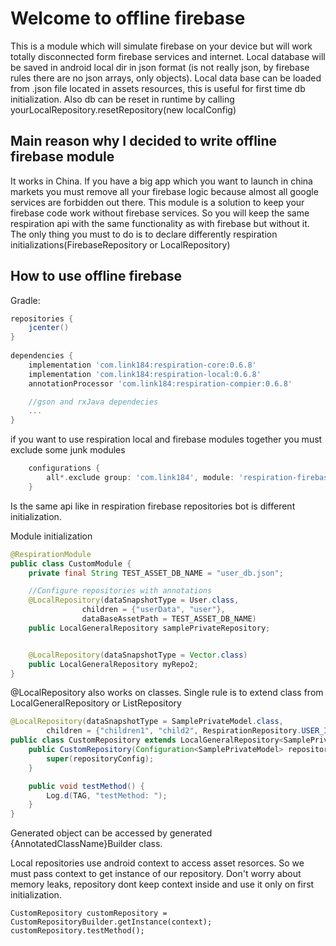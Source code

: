 Welcome to offline firebase
===
This is a module which will simulate firebase on your device but will work totally disconnected form
 firebase services and internet. Local database will be saved in android local dir in json format
 (is not really json, by firebase rules there are no json arrays, only objects). Local data base 
 can be loaded from .json file located in assets resources, this is useful for first time db 
 initialization. Also db can be reset in runtime by calling yourLocalRepository.resetRepository(new localConfig)
 
Main reason why I decided to write offline firebase module
---
It works in China. If you have a big app which you want to launch in china markets
you must remove all your firebase logic because almost all google services are forbidden out there.
This module is a solution to keep your firebase code work without firebase services. So you will
keep the same respiration api with the same functionality as with firebase but without it. The only thing
you must to do is to declare differently respiration initializations(FirebaseRepository or LocalRepository) 


How to use offline firebase
---

Gradle:

```gradle
repositories {
    jcenter()
}
 
dependencies {
    implementation 'com.link184:respiration-core:0.6.8'
    implementation 'com.link184:respiration-local:0.6.8'
    annotationProcessor 'com.link184:respiration-compier:0.6.8'

    //gson and rxJava dependecies
    ...
}
```

if you want to use respiration local and firebase modules together you must exclude some junk modules

```gradle
    configurations {
        all*.exclude group: 'com.link184', module: 'respiration-firebase-junk'
    }
```

Is the same api like in respiration firebase repositories bot is different initialization.

Module initialization
```java
@RespirationModule
public class CustomModule {
    private final String TEST_ASSET_DB_NAME = "user_db.json";

    //Configure repositories with annotations
    @LocalRepository(dataSnapshotType = User.class,
                children = {"userData", "user"},
                dataBaseAssetPath = TEST_ASSET_DB_NAME)
    public LocalGeneralRepository samplePrivateRepository;


    @LocalRepository(dataSnapshotType = Vector.class)
    public LocalGeneralRepository myRepo2;
}
```

@LocalRepository also works on classes. Single rule is to extend class from LocalGeneralRepository 
or ListRepository

```java
@LocalRepository(dataSnapshotType = SamplePrivateModel.class,
        children = {"children1", "child2", RespirationRepository.USER_ID, "child3"})
public class CustomRepository extends LocalGeneralRepository<SamplePrivateModel> {
    public CustomRepository(Configuration<SamplePrivateModel> repositoryConfig) {
        super(repositoryConfig);
    }

    public void testMethod() {
        Log.d(TAG, "testMethod: ");
    }
}
```

Generated object can be accessed by generated {AnnotatedClassName}Builder class.

Local repositories use android context to access asset resorces. So we must pass context to get 
instance of our repository. Don't worry about memory leaks, repository dont keep context inside and use it
  only on first initialization.
  
```
CustomRepository customRepository = CustomRepositoryBuilder.getInstance(context);
customRepository.testMethod();
```
